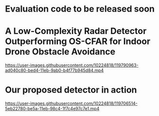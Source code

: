 # Evaluation code to be released soon

# A Low-Complexity Radar Detector Outperforming OS-CFAR for Indoor Drone Obstacle Avoidance
https://user-images.githubusercontent.com/10224818/119790963-ad040c80-bed4-11eb-9ab0-b4f77b945d84.mp4

# Our proposed detector in action
https://user-images.githubusercontent.com/10224818/119706514-5eb22780-be5a-11eb-98c4-1f7c4e97c7e1.mp4









